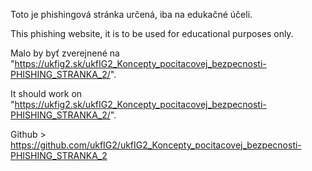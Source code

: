 Toto je phishingová stránka určená, iba na edukačné účeli.

This phishing website, it is to be used for educational purposes only.

Malo by byť zverejnené na "https://ukfig2.sk/ukfIG2_Koncepty_pocitacovej_bezpecnosti-PHISHING_STRANKA_2/".

It should work on "https://ukfig2.sk/ukfIG2_Koncepty_pocitacovej_bezpecnosti-PHISHING_STRANKA_2/".

Github > https://github.com/ukfIG2/ukfIG2_Koncepty_pocitacovej_bezpecnosti-PHISHING_STRANKA_2
